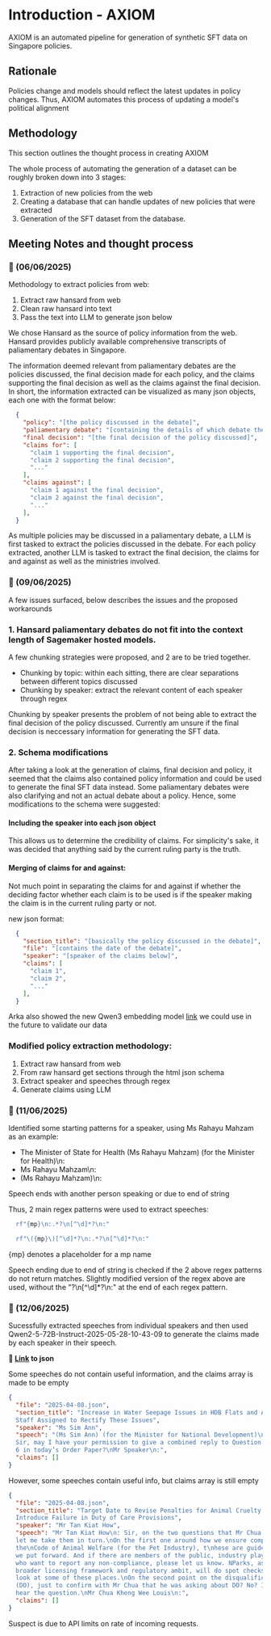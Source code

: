# Introduction - AXIOM
AXIOM is an automated pipeline for generation of synthetic SFT data on Singapore policies.

## Rationale
Policies change and models should reflect the latest updates in policy changes. Thus, AXIOM automates this process of updating a model's political alignment

## Methodology
This section outlines the thought process in creating AXIOM

The whole process of automating the generation of a dataset can be roughly broken down into 3 stages:
1. Extraction of new policies from the web
2. Creating a database that can handle updates of new policies that were extracted
3. Generation of the SFT dataset from the database.

## Meeting Notes and thought process

### 📅 (06/06/2025)
Methodology to extract policies from web:
1. Extract raw hansard from web
2. Clean raw hansard into text
3. Pass the text into LLM to generate json below

We chose Hansard as the source of policy information from the web. Hansard provides publicly available comprehensive transcripts of paliamentary debates in Singapore.

The information deemed relevant from paliamentary debates are the policies discussed, the final decision made for each policy, and the claims supporting the final decision as well as the claims against the final decision. In short, the information extracted can be visualized as many json objects, each one with the format below:

```json
  {
    "policy": "[the policy discussed in the debate]",
    "paliamentary debate": "[containing the details of which debate the policy was discussed in]",
    "final decision": "[the final decision of the policy discussed]",
    "claims for": [
      "claim 1 supporting the final decision",
      "claim 2 supporting the final decision",
      "..."
    ],
    "claims against": [
      "claim 1 against the final decision",
      "claim 2 against the final decision",
      "..."
    ],
  }
```

As multiple policies may be discussed in a paliamentary debate, a LLM is first tasked to extract the policies discussed in the debate. For each policy extracted, another LLM is tasked to extract
the final decision, the claims for and against as well as the ministries involved.

### 📅 (09/06/2025)
A few issues surfaced, below describes the issues and the proposed workarounds

### 1. Hansard paliamentary debates do not fit into the context length of Sagemaker hosted models.
A few chunking strategies were proposed, and 2 are to be tried together.
- Chunking by topic: within each sitting, there are clear separations between different topics discussed
- Chunking by speaker: extract the relevant content of each speaker through regex

Chunking by speaker presents the problem of not being able to extract the final decision of the policy discussed. Currently am unsure if the final decision is neccessary information for generating the SFT data.

### 2. Schema modifications
After taking a look at the generation of claims, final decision and policy, it seemed that the claims also contained policy information and could be used to generate the final SFT data instead. Some paliamentary debates were also clarifying and not an actual debate about a policy. Hence, some modifications to the schema were suggested:

#### Including the speaker into each json object
This allows us to determine the credibility of claims. For simplicity's sake, it was decided that anything said by the current ruling party is the truth.

#### Merging of claims for and against:
Not much point in separating the claims for and against if whether the deciding factor whether each claim is to be used is if the speaker making the claim is in the current ruling party or not.

new json format:
```json
  {
    "section_title": "[basically the policy discussed in the debate]",
    "file": "[contains the date of the debate]",
    "speaker": "[speaker of the claims below]",
    "claims": [
      "claim 1",
      "claim 2",
      "..."
    ],
  }
```

Arka also showed the new Qwen3 embedding model [link](https://qwenlm.github.io/blog/qwen3-embedding/) we could use in the future to validate our data

### Modified policy extraction methodology:<br>
1. Extract raw hansard from web
2. From raw hansard get sections through the html json schema
3. Extract speaker and speeches through regex
4. Generate claims using LLM

### 📅 (11/06/2025)
Identified some starting patterns for a speaker, using Ms Rahayu Mahzam as an example:
- The Minister of State for Health (Ms Rahayu Mahzam) (for the Minister for Health)\n:
- Ms Rahayu Mahzam\n: 
- (Ms Rahayu Mahzam)\n:

Speech ends with another person speaking or due to end of string

Thus, 2 main regex patterns were used to extract speeches:
```python
  rf"{mp}\n:.*?\n[^\d]*?\n:"
```

```python
  rf"\({mp}\)[^\d]*?\n:.*?\n[^\d]*?\n:"
```

{mp} denotes a placeholder for a mp name

Speech ending due to end of string is checked if the 2 above regex patterns do not return matches. Slightly modified version of the regex above are used, without the "?\n[^\d]*?\n:" at the end
of each regex pattern.

### 📅 (12/06/2025)
Sucessfully extracted speeches from individual speakers and then used Qwen2-5-72B-Instruct-2025-05-28-10-43-09 to generate the claims made by each speaker in their speech.

**📄 [Link](https://github.com/ItsTYtan/Policy_RLHF/blob/main/docs/jsonOutputs/policyextraction.json) to json**

Some speeches do not contain useful information, and the claims array is made to be empty
```json 
{
  "file": "2025-04-08.json",
  "section_title": "Increase in Water Seepage Issues in HDB Flats and Adequacy of 
  Staff Assigned to Rectify These Issues",
  "speaker": "Ms Sim Ann",
  "speech": "(Ms Sim Ann) (for the Minister for National Development)\n: Mr Speaker, 
  Sir, may I have your permission to give a combined reply to Question Nos 3 through 
  6 in today’s Order Paper?\nMr Speaker\n:",
  "claims": []
}
```

However, some speeches contain useful info, but claims array is still empty
```json
{
  "file": "2025-04-08.json",
  "section_title": "Target Date to Revise Penalties for Animal Cruelty and 
  Introduce Failure in Duty of Care Provisions",
  "speaker": "Mr Tan Kiat How",
  "speech": "Mr Tan Kiat How\n: Sir, on the two questions that Mr Chua has raised, 
  let me take them in turn.\nOn the first one around how we ensure compliance with 
  the\nCode of Animal Welfare (for the Pet Industry), t\nhese are guidelines that 
  we put forward. And if there are members of the public, industry players or operators 
  who want to report any non-compliance, please let us know. NParks, as part of its 
  broader licensing framework and regulatory ambit, will do spot checks and take a 
  look at some of these places.\nOn the second point on the disqualification order 
  (DO), just to confirm with Mr Chua that he was asking about DO? No? I could not 
  hear the question.\nMr Chua Kheng Wee Louis\n:",
  "claims": []
}
```

Suspect is due to API limits on rate of incoming requests.